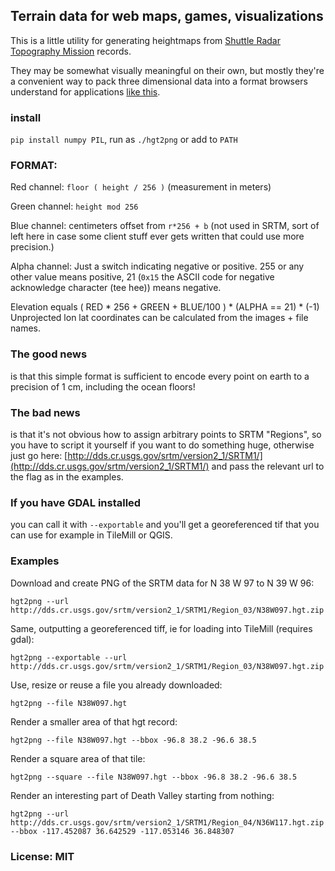 ## Terrain data for web maps, games, visualizations

This is a little utility for generating heightmaps from
[Shuttle Radar Topography Mission](http://dds.cr.usgs.gov/srtm/version2_1/SRTM1/) 
records.

They may be somewhat visually meaningful on their own,
but mostly they're a convenient way to pack three dimensional
data into a format browsers understand for
applications [like this](http://maxogden.github.com/voxel-city/?url=simple_sf.png).

### install

`pip install numpy PIL`, run as `./hgt2png` or add to `PATH`

### FORMAT:

Red channel: `floor ( height / 256 )` (measurement in meters)

Green channel: `height mod 256`

Blue channel: centimeters offset from `r*256 + b` (not used in SRTM,
sort of left here in case some client stuff ever gets written
that could use more precision.)

Alpha channel: Just a switch indicating negative or positive. 255 or
any other value means positive, 21 (`0x15` the ASCII code for negative 
acknowledge character (tee hee)) means negative.

Elevation equals 
    ( RED * 256 + GREEN + BLUE/100 ) * (ALPHA == 21) * (-1)
Unprojected lon lat coordinates can be calculated
from the images + file names.

### The good news

is that this simple format is sufficient to encode every point on
earth to a precision of 1 cm, including the ocean floors!

### The bad news

is that it's not obvious how to assign arbitrary points to SRTM 
"Regions", so you have to script it yourself if you want to do 
something huge, otherwise just
go here: 
[http://dds.cr.usgs.gov/srtm/version2_1/SRTM1/](http://dds.cr.usgs.gov/srtm/version2_1/SRTM1/)
and pass the relevant url to the flag as in the examples.

### If you have GDAL installed

you can call it with `--exportable` and you'll get a georeferenced tif
that you can use for example in TileMill or QGIS.

### Examples

Download and create PNG of the SRTM data for N 38 W 97 to N 39 W 96:

    hgt2png --url http://dds.cr.usgs.gov/srtm/version2_1/SRTM1/Region_03/N38W097.hgt.zip

Same, outputting a georeferenced tiff, ie for loading into TileMill (requires gdal):

    hgt2png --exportable --url http://dds.cr.usgs.gov/srtm/version2_1/SRTM1/Region_03/N38W097.hgt.zip

Use, resize or reuse a file you already downloaded:

    hgt2png --file N38W097.hgt

Render a smaller area of that hgt record:

    hgt2png --file N38W097.hgt --bbox -96.8 38.2 -96.6 38.5
        
Render a square area of that tile:
        
    hgt2png --square --file N38W097.hgt --bbox -96.8 38.2 -96.6 38.5

Render an interesting part of Death Valley starting from nothing:

    hgt2png --url http://dds.cr.usgs.gov/srtm/version2_1/SRTM1/Region_04/N36W117.hgt.zip --bbox -117.452087 36.642529 -117.053146 36.848307


### License: MIT
